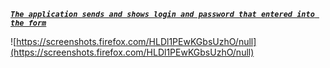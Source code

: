 <a href="https://screenshots.firefox.com/HLDl1PEwKGbsUzhO/null">**_`The application sends and shows login and password that entered into the form`_**</a>
<p>

![https://screenshots.firefox.com/HLDl1PEwKGbsUzhO/null](https://screenshots.firefox.com/HLDl1PEwKGbsUzhO/null)